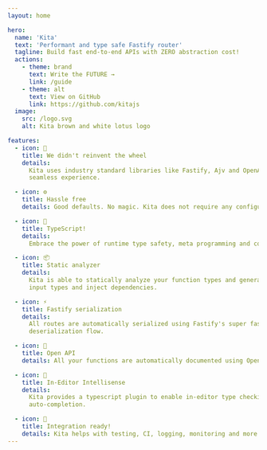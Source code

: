 ```yaml
---
layout: home

hero:
  name: 'Kita'
  text: 'Performant and type safe Fastify router'
  tagline: Build fast end-to-end APIs with ZERO abstraction cost!
  actions:
    - theme: brand
      text: Write the FUTURE →
      link: /guide
    - theme: alt
      text: View on GitHub
      link: https://github.com/kitajs
  image:
    src: /logo.svg
    alt: Kita brown and white lotus logo

features:
  - icon: 🛞
    title: We didn't reinvent the wheel
    details:
      Kita uses industry standard libraries like Fastify, Ajv and OpenAPI to provide a
      seamless experience.

  - icon: ⚙️
    title: Hassle free
    details: Good defaults. No magic. Kita does not require any configuration whatsoever.

  - icon: 🔗
    title: TypeScript!
    details:
      Embrace the power of runtime type safety, meta programming and code generation.

  - icon: 📦
    title: Static analyzer
    details:
      Kita is able to statically analyze your function types and generate routes, validate
      input types and inject dependencies.

  - icon: ⚡
    title: Fastify serialization
    details:
      All routes are automatically serialized using Fastify's super fast serialization and
      deserialization flow.

  - icon: 🔌
    title: Open API
    details: All your functions are automatically documented using Open API 3.0.

  - icon: 🔎
    title: In-Editor Intellisense
    details:
      Kita provides a typescript plugin to enable in-editor type checking and
      auto-completion.

  - icon: 🤖
    title: Integration ready!
    details: Kita helps with testing, CI, logging, monitoring and more!
---
```


<script setup>
import {
  VPTeamPage,
  VPTeamPageTitle,
  VPTeamMembers
} from 'vitepress/theme'

 
const members = [
 {
    avatar: 'https://github.com/arthurfiorette.png',
    name: 'Arthur Fiorette',
    title: 'Creator',
    links: [
      { icon: 'github', link: 'https://github.com/arthurfiorette' },
      { icon: 'twitter', link: 'https://twitter.com/arthurfiorette' },
      { icon: 'instagram', link: 'https://instagram.com/arthurfiorette' }
    ]
  },
  {
    avatar: 'https://github.com/mesquitaviana.png',
    name: 'Gabriel Mesquita',
    title: 'Core Contributor',
    links: [
      { icon: 'github', link: 'https://github.com/mesquitaviana' },
      { icon: 'instagram', link: 'https://www.instagram.com/eummesquita' }
    ]
  },
  {
    avatar: 'https://github.com/devzolo.png',
    name: 'Devzolo',
    title: 'Core Contributor',
    links: [
      { icon: 'github', link: 'https://github.com/devzolo' },
      { icon: 'twitter', link: 'https://twitter.com/devzolo' }
    ]
  },
]
</script>

<VPTeamPage>
  <VPTeamPageTitle>
    <template #title>
      Our Team
    </template>
    <template #lead>
      The Kita's development team is composed of a diverse group of people from all
      over the world.
    </template>
  </VPTeamPageTitle>
  <VPTeamMembers
    :members="members"
  />
</VPTeamPage>
